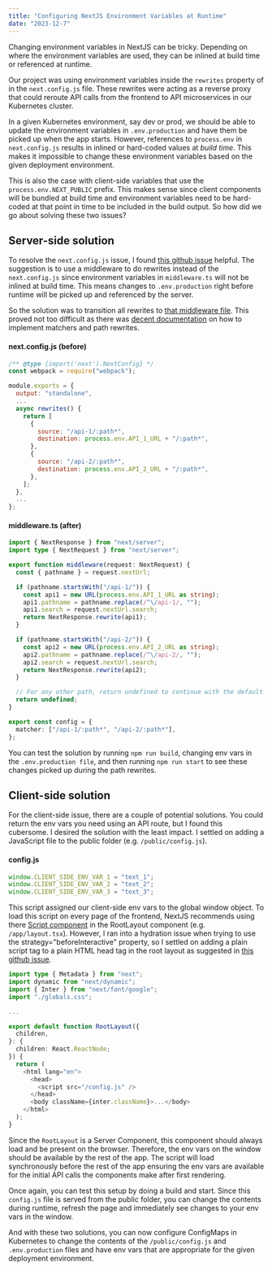 ```yaml
---
title: "Configuring NextJS Environment Variables at Runtime"
date: "2023-12-7"
---
```


Changing environment variables in NextJS can be tricky. Depending on where the environment variables are used, they can be inlined at build time or referenced at runtime.

Our project was using environment variables inside the `rewrites` property of in the `next.config.js` file. These rewrites were acting as a reverse proxy that could reroute API calls from the frontend to API microservices in our Kubernetes cluster.

In a given Kubernetes environment, say dev or prod, we should be able to update the environment variables in `.env.production` and have them be picked up when the app starts. However, references to `process.env` in `next.config.js` results in inlined or hard-coded values at _build time_. This makes it impossible to change these environment variables based on the given deployment environment.

This is also the case with client-side variables that use the `process.env.NEXT_PUBLIC` prefix. This makes sense since client components will be bundled at build time and environment variables need to be hard-coded at that point in time to be included in the build output. So how did we go about solving these two issues?

## Server-side solution

To resolve the `next.config.js` issue, I found [this github issue](https://github.com/vercel/next.js/issues/21888) helpful. The suggestion is to use a middleware to do rewrites instead of the `next.config.js` since environment variables in `middleware.ts` will not be inlined at build time. This means changes to `.env.production` right before runtime will be picked up and referenced by the server.

So the solution was to transition all rewrites to [that middleware file](https://nextjs.org/docs/app/building-your-application/routing/middleware). This proved not too difficult as there was [decent documentation](https://nextjs.org/docs/app/building-your-application/routing/middleware#conditional-statements) on how to implement matchers and path rewrites.

#### next.config.js (before)

```js
/** @type {import('next').NextConfig} */
const webpack = require("webpack");

module.exports = {
  output: "standalone",
  ...
  async rewrites() {
    return [
      {
        source: "/api-1/:path*",
        destination: process.env.API_1_URL + "/:path*",
      },
      {
        source: "/api-2/:path*",
        destination: process.env.API_2_URL + "/:path*",
      },
    ];
  },
  ...
};
```

#### middleware.ts (after)

```ts
import { NextResponse } from "next/server";
import type { NextRequest } from "next/server";

export function middleware(request: NextRequest) {
  const { pathname } = request.nextUrl;

  if (pathname.startsWith("/api-1/")) {
    const api1 = new URL(process.env.API_1_URL as string);
    api1.pathname = pathname.replace(/^\/api-1/, "");
    api1.search = request.nextUrl.search;
    return NextResponse.rewrite(api1);
  }

  if (pathname.startsWith("/api-2/")) {
    const api2 = new URL(process.env.API_2_URL as string);
    api2.pathname = pathname.replace(/^\/api-2/, "");
    api2.search = request.nextUrl.search;
    return NextResponse.rewrite(api2);
  }

  // For any other path, return undefined to continue with the default behavior
  return undefined;
}

export const config = {
  matcher: ["/api-1/:path*", "/api-2/:path*"],
};
```

You can test the solution by running `npm run build`, changing env vars in the `.env.production file`, and then running `npm run start` to see these changes picked up during the path rewrites.

## Client-side solution

For the client-side issue, there are a couple of potential solutions. You could return the env vars you need using an API route, but I found this cubersome. I desired the solution with the least impact. I settled on adding a JavaScript file to the public folder (e.g. `/public/config.js`).

#### config.js

```js
window.CLIENT_SIDE_ENV_VAR_1 = "text_1";
window.CLIENT_SIDE_ENV_VAR_2 = "text_2";
window.CLIENT_SIDE_ENV_VAR_3 = "text_3";
```

This script assigned our client-side env vars to the global window object. To load this script on every page of the frontend, NextJS recommends using there [Script component](https://nextjs.org/docs/app/api-reference/components/script#beforeinteractive) in the RootLayout component (e.g. `/app/layout.tsx`). However, I ran into a hydration issue when trying to use the strategy="beforeInteractive" property, so I settled on adding a plain script tag to a plain HTML head tag in the root layout as suggested in [this github issue](https://github.com/vercel/next.js/issues/49830).

```ts
import type { Metadata } from "next";
import dynamic from "next/dynamic";
import { Inter } from "next/font/google";
import "./globals.css";

...

export default function RootLayout({
  children,
}: {
  children: React.ReactNode;
}) {
  return (
    <html lang="en">
      <head>
        <script src="/config.js" />
      </head>
      <body className={inter.className}>...</body>
    </html>
  );
}
```

Since the `RootLayout` is a Server Component, this component should always load and be present on the browser. Therefore, the env vars on the window should be available by the rest of the app. The script will load synchronously before the rest of the app ensuring the env vars are available for the initial API calls the components make after first rendering.

Once again, you can test this setup by doing a build and start. Since this `config.js` file is served from the public folder, you can change the contents during runtime, refresh the page and immediately see changes to your env vars in the window.

And with these two solutions, you can now configure ConfigMaps in Kubernetes to change the contents of the `/public/config.js` and `.env.production` files and have env vars that are appropriate for the given deployment environment.
